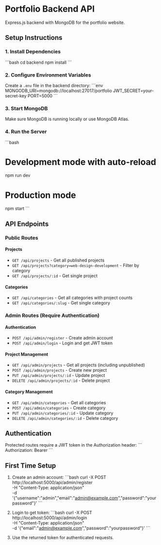 # Portfolio Backend API

Express.js backend with MongoDB for the portfolio website.

## Setup Instructions

### 1. Install Dependencies
\`\`\`bash
cd backend
npm install
\`\`\`

### 2. Configure Environment Variables
Create a `.env` file in the backend directory:
\`\`\`env
MONGODB_URI=mongodb://localhost:27017/portfolio
JWT_SECRET=your-secret-key
PORT=5000
\`\`\`

### 3. Start MongoDB
Make sure MongoDB is running locally or use MongoDB Atlas.

### 4. Run the Server
\`\`\`bash
# Development mode with auto-reload
npm run dev

# Production mode
npm start
\`\`\`

## API Endpoints

### Public Routes

#### Projects
- `GET /api/projects` - Get all published projects
- `GET /api/projects?category=web-design-development` - Filter by category
- `GET /api/projects/:id` - Get single project

#### Categories
- `GET /api/categories` - Get all categories with project counts
- `GET /api/categories/:slug` - Get single category

### Admin Routes (Require Authentication)

#### Authentication
- `POST /api/admin/register` - Create admin account
- `POST /api/admin/login` - Login and get JWT token

#### Project Management
- `GET /api/admin/projects` - Get all projects (including unpublished)
- `POST /api/admin/projects` - Create new project
- `PUT /api/admin/projects/:id` - Update project
- `DELETE /api/admin/projects/:id` - Delete project

#### Category Management
- `GET /api/admin/categories` - Get all categories
- `POST /api/admin/categories` - Create category
- `PUT /api/admin/categories/:id` - Update category
- `DELETE /api/admin/categories/:id` - Delete category

## Authentication

Protected routes require a JWT token in the Authorization header:
\`\`\`
Authorization: Bearer <your-jwt-token>
\`\`\`

## First Time Setup

1. Create an admin account:
\`\`\`bash
curl -X POST http://localhost:5000/api/admin/register \
  -H "Content-Type: application/json" \
  -d '{"username":"admin","email":"admin@example.com","password":"yourpassword"}'
\`\`\`

2. Login to get token:
\`\`\`bash
curl -X POST http://localhost:5000/api/admin/login \
  -H "Content-Type: application/json" \
  -d '{"email":"admin@example.com","password":"yourpassword"}'
\`\`\`

3. Use the returned token for authenticated requests.

